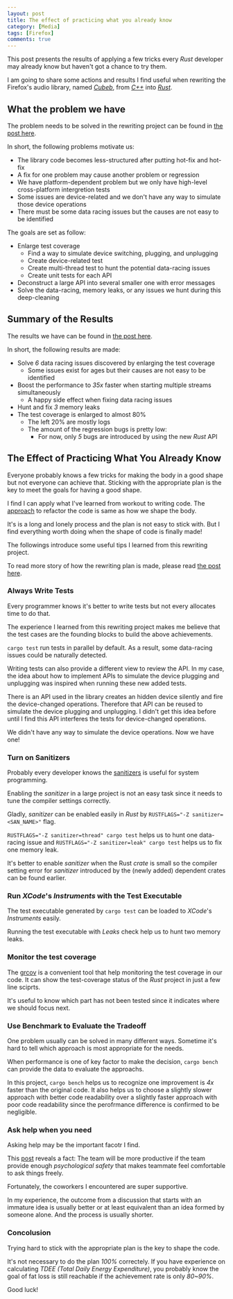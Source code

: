```yaml
---
layout: post
title: The effect of practicing what you already know
category: [Media]
tags: [Firefox]
comments: true
---
```


This post presents the results of applying a few tricks every *Rust* developer may already know
but haven't got a chance to try them.

<!--read more-->

I am going to share some actions and results I find useful when
rewriting the Firefox's audio library, named [*Cubeb*][cubeb],
from [*C++*][cubeb-audiounit] into [*Rust*][cubeb-coreaudio-rs].

## What the problem we have

The problem needs to be solved in the rewriting project can be found in [the post here][plan].

In short, the following problems motivate us:

- The library code becomes less-structured after putting hot-fix and hot-fix
- A fix for one problem may cause another problem or regression
- We have platform-dependent problem but we only have high-level cross-platform intergretion tests
- Some issues are device-related and we don't have any way to simulate those device operations
- There must be some data racing issues but the causes are not easy to be identified

The goals are set as follow:

- Enlarge test coverage
  - Find a way to simulate device switching, plugging, and unplugging
  - Create device-related test
  - Create multi-thread test to hunt the potential data-racing issues
  - Create unit tests for each API
- Deconstruct a large API into several smaller one with error messages
- Solve the data-racing, memory leaks, or any issues we hunt during this deep-cleaning

## Summary of the Results

The results we have can be found in [the post here][summary].

In short, the following results are made:

- Solve *6* data racing issues discovered by enlarging the test coverage
  - Some issues exist for ages but their causes are not easy to be identified
- Boost the performance to *35x* faster when starting multiple streams simultaneously
  - A happy side effect when fixing data racing issues
- Hunt and fix *3* memory leaks
- The test coverage is enlarged to almost 80%
  - The left 20% are mostly logs
  - The amount of the regression bugs is pretty low:
    - For now, only *5* bugs are introduced by using the new *Rust* API

## The Effect of Practicing What You Already Know

Everyone probably knows a few tricks for making the body in a good shape
but not everyone can achieve that.
Sticking with the appropriate plan is the key to meet the goals for having a good shape.

I find I can apply what I've learned from workout to writing code.
The [approach][plan] to refactor the code is same as how we shape the body.

It's is a long and lonely process and the plan is not easy to stick with.
But I find everything worth doing when the shape of code is finally made!

The followings introduce some useful tips I learned from this rewriting project.

To read more story of how the rewriting plan is made,
please read [the post here][plan].

### Always Write Tests

Every programmer knows it's better to write tests
but not every allocates time to do that.

The experience I learned from this rewriting project makes me
believe that the test cases are the founding blocks to
build the above achievements.

`cargo test` run tests in parallel by default.
As a result, some data-racing issues could be naturally detected.

Writing tests can also provide a different view to review the API.
In my case, the idea about how to implement APIs to simulate the device plugging and unplugging
was inspired when running these new added tests.

There is an API used in the library creates an hidden device silently
and fire the device-changed operations.
Therefore that API can be reused to simulate the device plugging and unplugging.
I didn't get this idea before
until I find this API interferes the tests for device-changed operations.

We didn't have any way to simulate the device operations.
Now we have one!

### Turn on Sanitizers

Probably every developer knows the [sanitizers][sanitizers] is useful for system programming.

Enabling the *sanitizer* in a large project is not an easy task
since it needs to tune the compiler settings correctly.

Gladly, *sanitizer* can be enabled easily in *Rust* by `RUSTFLAGS="-Z sanitizer=<SAN_NAME>"` flag.

`RUSTFLAGS="-Z sanitizer=thread" cargo test` helps us to hunt one data-racing issue
and `RUSTFLAGS="-Z sanitizer=leak" cargo test` helps us to fix one memory leak.

It's better to enable *sanitizer* when the Rust *crate* is small
so the compiler setting error for *sanitizer*
introduced by the (newly added) dependent crates can be found earlier.

### Run *XCode*'s *Instruments* with the Test Executable

The test executable generated by `cargo test` can be loaded to *XCode*'s *Instruments* easily.

Running the test executable with *Leaks* check help us to hunt two memory leaks.

### Monitor the test coverage

The [grcov][grcov] is a convenient tool that help monitoring the test coverage in our code.
It can show the test-coverage status of the *Rust* project in just a few line sciprts.

It's useful to know which part has not been tested
since it indicates where we should focus next.

### Use Benchmark to Evaluate the Tradeoff

One problem usually can be solved in many different ways.
Sometime it's hard to tell which approach is most appropriate for the needs.

When performance is one of key factor to make the decision,
`cargo bench` can provide the data to evaluate the approachs.

In this project, `cargo bench` helps us to recognize
one improvement is *4x* faster than the original code.
It also helps us to choose a slightly slower approach with better code readability
over a slightly faster approach with poor code readability
since the perofrmance difference is confirmed to be negligible.

### Ask help when you need

Asking help may be the important facotr I find.

This [post][perfect-team] reveals a fact:
The team will be more productive if the team provide enough *psychological safety*
that makes teammate feel comfortable to ask things freely.

Fortunately, the coworkers I encountered are super supportive.

In my experience, the outcome from a discussion
that starts with an immature idea
is usually better or at least equivalent
than an idea formed by someone alone.
And the process is usually shorter.

### Concolusion

Trying hard to stick with the appropriate plan is the key to shape the code.

It's not necessary to do the plan *100%* correctely.
If you have experience on calculating *TDEE (Total Daily Energy Expenditure)*,
you probably know the goal of fat loss is still reachable
if the achievement rate is only *80~90%*.

Good luck!

[plan]: shape-your-code-as-how-you-shape-your-body
[summary]: summary-of-cubeb-oxidation-on-mac-os

[cubeb]: https://github.com/kinetiknz/cubeb
[cubeb-audiounit]: https://github.com/kinetiknz/cubeb/blob/master/src/cubeb_audiounit.cpp
[cubeb-coreaudio-rs]: https://github.com/ChunMinChang/cubeb-coreaudio-

[sanitizers]: https://github.com/google/sanitizers

[grcov]: https://github.com/mozilla/grcov

[perfect-team]: https://www.nytimes.com/2016/02/28/magazine/what-google-learned-from-its-quest-to-build-the-perfect-team.html